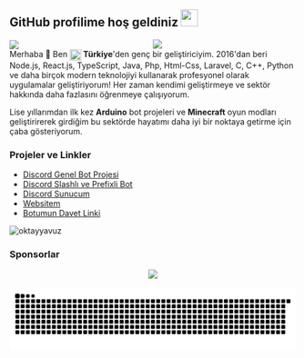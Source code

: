 <h2>GitHub profilime hoş geldiniz  <img src="https://media.giphy.com/media/Q7LHmoFwVP6Yc1swZs/giphy.gif" height="30px" width= "30px"></h2>

<img width="50%" align="right" src="https://github-readme-stats.vercel.app/api?username=oktayyavuz&count_private=true&show_icons=true&theme=dark&hide_border=true&include_all_commits=false">
<img width="50%" height="1px" align="right" src="https://i.imgur.com/DkKayja.png">
<img width="50%" align="right" src="![oktayyavuz's Stats](https://github-readme-stats.vercel.app/api?username=oktayyavuz&theme=highcontrast&show_icons=true&hide_border=false&count_private=true)"> 

Merhaba 👋 Ben  <img width="20" height="20" align="center" src="https://i.imgur.com/ff547ZT.png"> **Türkiye**'den genç bir geliştiriciyim. 2016'dan beri Node.js, React.js, TypeScript, Java, Php, Html-Css, Laravel, C, C++, Python ve daha birçok modern teknolojiyi kullanarak profesyonel olarak uygulamalar geliştiriyorum! Her zaman kendimi geliştirmeye ve sektör hakkında daha fazlasını öğrenmeye çalışıyorum. 

Lise yıllarımdan ilk kez **Arduino** bot projeleri ve **Minecraft** oyun modları geliştirirerek girdiğim bu sektörde hayatımı daha iyi bir noktaya getirme için çaba gösteriyorum.

### Projeler ve Linkler

- [Discord Genel Bot Projesi](https://github.com/oktayyavuz/Rimuru-Discord.js-v14-Bot)
- [Discord Slashlı ve Prefixli Bot](https://github.com/oktayyavuz/naofumi)
- [Discord Sunucum](https://discord.gg/2xp5Vn4DVt)
- [Websitem](https://oktaydev.com.tr)
- [Botumun Davet Linki](https://discord.com/oauth2/authorize?client_id=1229312139517235281&permissions=8&scope=bot+applications.commands)


<p align="left">
  <img src="https://komarev.com/ghpvc/?username=oktayyavuz&label=Profile%20views&color=0e75b6&style=flat" alt="oktayyavuz" />
</p>


### Sponsorlar

<p align="center">
  <a href="https://www.oksitweb.com">
    <img src='https://www.oksitweb.com/resources/uploads/logo/2024-03-03/wisecp-turkiye-nin-dijital-hizmetler-otomasyonu.png' />
  </a>
</p>





<div align="center">
  <picture>
    <source media="(prefers-color-scheme: dark)" srcset="https://raw.githubusercontent.com/CagatayAkkas/CagatayAkkas/output/github-contribution-grid-snake-dark.svg">
    <source media="(prefers-color-scheme: light)" srcset="https://raw.githubusercontent.com/CagatayAkkas/CagatayAkkas/output/github-contribution-grid-snake.svg">
    <img alt="github contribution grid snake animation" src="https://raw.githubusercontent.com/CagatayAkkas/CagatayAkkas/output/github-contribution-grid-snake.svg">
  </picture>
</div>
